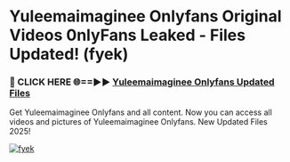 # Yuleemaimaginee Onlyfans Original Videos 0nlyFans Leaked - Files Updated! (fyek)

<h3>🔴 CLICK HERE 🌐==►► <a href="https://tinyurl.com/ehrbuxhb" rel="nofollow">Yuleemaimaginee Onlyfans Updated Files</a></h3>

Get Yuleemaimaginee Onlyfans and all content. Now you can access all videos and pictures of Yuleemaimaginee Onlyfans. New Updated Files 2025!

[![fyek](https://i.imgur.com/lVYEuWS.gif)](https://tinyurl.com/ehrbuxhb)
